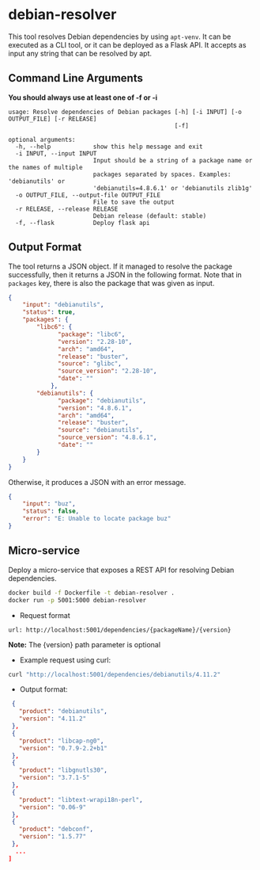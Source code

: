 debian-resolver
===============

This tool resolves Debian dependencies by using `apt-venv`.
It can be executed as a CLI tool, or it can be deployed as a Flask API.
It accepts as input any string that can be resolved by apt.

Command Line Arguments
----------------------
__You should always use at least one of -f or -i__

```
usage: Resolve dependencies of Debian packages [-h] [-i INPUT] [-o OUTPUT_FILE] [-r RELEASE]
                                               [-f]

optional arguments:
  -h, --help            show this help message and exit
  -i INPUT, --input INPUT
                        Input should be a string of a package name or the names of multiple
                        packages separated by spaces. Examples: 'debianutils' or
                        'debianutils=4.8.6.1' or 'debianutils zlib1g'
  -o OUTPUT_FILE, --output-file OUTPUT_FILE
                        File to save the output
  -r RELEASE, --release RELEASE
                        Debian release (default: stable)
  -f, --flask           Deploy flask api
```

Output Format
-------------

The tool returns a JSON object.
If it managed to resolve the package successfully,
then it returns a JSON in the following format.
Note that in `packages` key, there is also the package that was given as input.

```json
{
    "input": "debianutils",
    "status": true,
    "packages": {
        "libc6": {
              "package": "libc6",
              "version": "2.28-10",
              "arch": "amd64",
              "release": "buster",
              "source": "glibc",
              "source_version": "2.28-10",
              "date": ""
            },
        "debianutils": {
              "package": "debianutils",
              "version": "4.8.6.1",
              "arch": "amd64",
              "release": "buster",
              "source": "debianutils",
              "source_version": "4.8.6.1",
              "date": ""
        }
    }
}
```

Otherwise, it produces a JSON with an error message.

```json
{
    "input": "buz",
    "status": false,
    "error": "E: Unable to locate package buz"
}
```

## Micro-service

Deploy a micro-service that exposes a REST API for resolving Debian dependencies.

```bash
docker build -f Dockerfile -t debian-resolver .
docker run -p 5001:5000 debian-resolver
```

* Request format

```
url: http://localhost:5001/dependencies/{packageName}/{version}
```
<b>Note:</b> The {version} path parameter is optional

* Example request using curl:

```bash
curl "http://localhost:5001/dependencies/debianutils/4.11.2"
```

* Output format:

 ```json
  {
    "product": "debianutils",
    "version": "4.11.2"
  },
  {
    "product": "libcap-ng0",
    "version": "0.7.9-2.2+b1"
  },
  {
    "product": "libgnutls30",
    "version": "3.7.1-5"
  },
  {
    "product": "libtext-wrapi18n-perl",
    "version": "0.06-9"
  },
  {
    "product": "debconf",
    "version": "1.5.77"
  },
   ...
]
```
